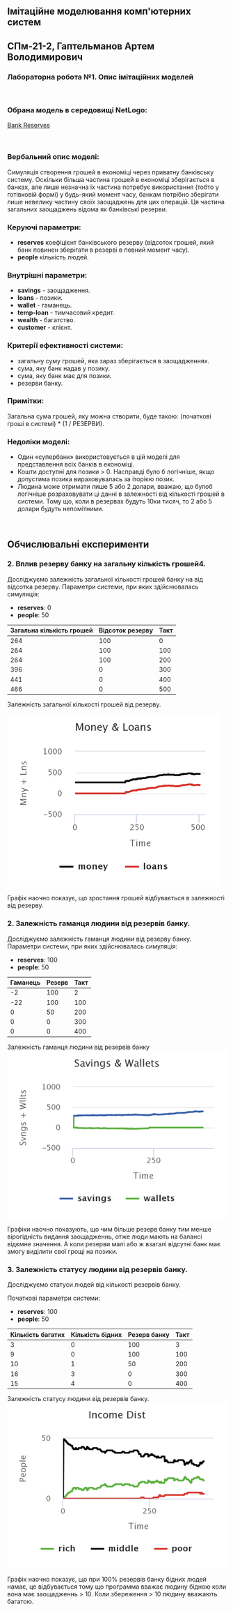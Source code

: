 ## Імітаційне моделювання комп'ютерних систем
## СПм-21-2, **Гаптельманов Артем Володимирович**
### Лабораторна робота №**1**. Опис імітаційних моделей

<br>

### Обрана модель в середовищі NetLogo:
[Bank Reserves](http://www.netlogoweb.org/launch#http://www.netlogoweb.org/assets/modelslib/Sample%20Models/Social%20Science/Economics/Unverified/Bank%20Reserves.nlogo)

<br>

### Вербальний опис моделі:
Симуляція створення грошей в економіці через приватну банківську систему. Оскільки більша частина грошей в економіці зберігається в банках, але лише незначна їх частина потребує використання (тобто у готівковій формі) у будь-який момент часу, банкам потрібно зберігати лише невелику частину своїх заощаджень для цих операцій. Ця частина загальних заощаджень відома як банківські резерви.

### Керуючі параметри:
- **reserves** коефіцієнт банківського резерву (відсоток грошей, який банк повинен зберігати в резерві в певний момент часу).
- **people** кількість людей.

### Внутрішні параметри:
- **savings** - заощадження.
- **loans** - позики.
- **wallet** - гаманець.
- **temp-loan** - тимчасовий кредит.
- **wealth** - багатство. 
- **customer** - клієнт.

### Критерії ефективності системи:
- загальну суму грошей, яка зараз зберігається в заощадженнях.
- сума, яку банк надав у позику.
- сума, яку банк має для позики.
- резерви банку.

### Примітки:
Загальна сума грошей, яку можна створити, буде такою:
(початкові гроші в системі) * (1 / РЕЗЕРВИ).

### Недоліки моделі:
- Один «супербанк» використовується в цій моделі для представлення всіх банків в економіці.
- Кошти доступні для позики > 0. Насправді було б логічніше, якщо допустима позика вираховувалась за іторією позик.
- Людина може отримати лише 5 або 2 долари, вважаю, що булоб логічніше розраховувати ці данні в залежності від кількості грошей в системи. Тому що, коли в резервах будуть 10ки тисяч, то 2 або 5 долари будуть непомітними.

<br>

## Обчислювальні експерименти

### 2. Вплив резерву банку на загальну кількість грошей4.
Досліджуємо залежність загальної кількості грошей банку на від відсотка резерву.
Параметри системи, при яких здійснювалась симуляція:
- **reserves**: 0
- **people**: 50

<table>
<thead>
<tr><th>Загальна кількість грошей</th><th>Відсоток резерву</th><th>Такт</th></tr>
</thead>
<tbody>
<tr><td>264</td><td>100</td><td>0</td></tr>
<tr><td>264</td><td>100</td><td>100</td></tr>
<tr><td>264</td><td>100</td><td>200</td></tr>
<tr><td>396</td><td>0</td><td>300</td></tr>
<tr><td>441</td><td>0</td><td>400</td></tr>
<tr><td>466</td><td>0</td><td>500</td></tr>
</tbody>
</table>

Залежність загальної кількості грошей від резерву.

![Залежність загальної кількості грошей від резерву.](1.png)

Графік наочно показує, що зростання грошей відбувається в залежності від резерву.

### 2. Залежність гаманця людини від резервів банку.
Досліджуємо залежність гаманця людини від резерву банку.
Параметри системи, при яких здійснювалась симуляція:
- **reserves**: 100
- **people**: 50

<table>
<thead>
<tr><th>Гаманець</th><th>Резерв</th><th>Такт</th></tr>
</thead>
<tbody>
<tr><td>-2</td><td>100</td><td>2</td></tr>
<tr><td>-22</td><td>100</td><td>100</td></tr>
<tr><td>0</td><td>50</td><td>200</td></tr>
<tr><td>0</td><td>0</td><td>300</td></tr>
<tr><td>0</td><td>0</td><td>400</td></tr>
</tbody>
</table>

Залежність гаманця людини від резервів банку
![Залежність гаманця людини від резервів банку](2.png)


Графіки наочно показують, що чим більше резерв банку тим менше вірогідність видання заощадженнь, отже люди мають на балансі відємне значення. А коли резерви малі або ж взагалі відсутні банк має змогу виділити свої грощі на позики.

### 3. Залежність статусу людини від резервів банку.
Досліджуємо статуси людей від кількості резервів банку.

Початкові параметри системи:
- **reserves**: 100
- **people**: 50

<table>
<thead>
<tr><th>Кількість багатих</th><th>Кількість бідних</th><th>Резерв банку</th><th>Такт</th></tr>
</thead>
<tbody>
<tr><td>3</td><td>0</td><td>100</td><td>3</td></tr>
<tr><td>9</td><td>0</td><td>100</td><td>100</td></tr>
<tr><td>10</td><td>1</td><td>50</td><td>200</td></tr>
<tr><td>16</td><td>3</td><td>0</td><td>300</td></tr>
<tr><td>15</td><td>4</td><td>0</td><td>400</td></tr>
</tbody>
</table>

Залежність статусу людини від резервів банку.
![Залежність статусу людини від резервів банку.](3.png)
 
Графік наочно показує, що при 100% резервів банку бідних людей намає, це відбувається тому що программа вважає людину бідною коли вона має заощадженнь > 10. Коли збереження > 10 людину вважають багатою. 